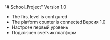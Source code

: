 "# School_Project" 
Version 1.0
+ The first level is configured
+ The platform counter is connected
Версия 1.0
+ Настроен первый уровень
+ Подключен счетчик платформ